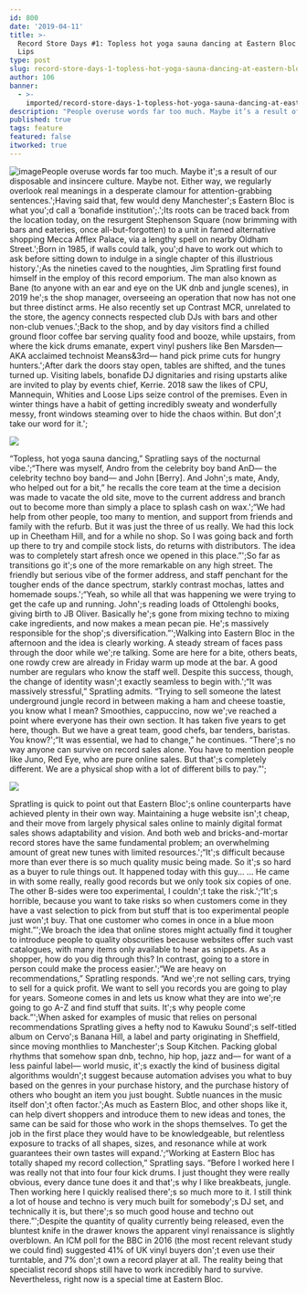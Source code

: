 ```yaml
---
id: 800
date: '2019-04-11'
title: >-
  Record Store Days #1: Topless hot yoga sauna dancing at Eastern Bloc - Loose
  Lips
type: post
slug: record-store-days-1-topless-hot-yoga-sauna-dancing-at-eastern-bloc
author: 106
banner:
  - >-
    imported/record-store-days-1-topless-hot-yoga-sauna-dancing-at-eastern-bloc/image800.jpeg
description: "People overuse words far too much. Maybe it’s a result of our disposable and insincere culture. Maybe not. Either way, we regularly overlook real meanings in a desperate clamour for attention-grabbing sentences.\_ Having said that, few would deny Manchester’s Eastern Bloc is what you’d call a ‘bonafide institution’.\_ Its roots can be traced back from [...]Read More..."
published: true
tags: feature
featured: false
itworked: true
---
```

![image](../imported/record-store-days-1-topless-hot-yoga-sauna-dancing-at-eastern-bloc/image800.jpeg)People overuse words far too much. Maybe it';s a result of our disposable and insincere culture. Maybe not. Either way, we regularly overlook real meanings in a desperate clamour for attention-grabbing sentences.';Having said that, few would deny Manchester';s Eastern Bloc is what you';d call a ‘bonafide institution';.';Its roots can be traced back from the location today, on the resurgent Stephenson Square (now brimming with bars and eateries, once all-but-forgotten) to a unit in famed alternative shopping Mecca Afflex Palace, via a lengthy spell on nearby Oldham Street.';Born in 1985, if walls could talk, you';d have to work out which to ask before sitting down to indulge in a single chapter of this illustrious history.';As the nineties caved to the noughties, Jim Spratling first found himself in the employ of this record emporium. The man also known as Bane (to anyone with an ear and eye on the UK dnb and jungle scenes), in 2019 he';s the shop manager, overseeing an operation that now has not one but three distinct arms. He also recently set up Contrast MCR, unrelated to the store, the agency connects respected club DJs with bars and other non-club venues.';Back to the shop, and by day visitors find a chilled ground floor coffee bar serving quality food and booze, while upstairs, from where the kick drums emanate, expert vinyl pushers like Ben Marsden— AKA acclaimed technoist Means&3rd— hand pick prime cuts for hungry hunters.';After dark the doors stay open, tables are shifted, and the tunes turned up. Visiting labels, bonafide DJ dignitaries and rising upstarts alike are invited to play by events chief, Kerrie. 2018 saw the likes of CPU, Mannequin, Whities and Loose Lips seize control of the premises. Even in winter things have a habit of getting incredibly sweaty and wonderfully messy, front windows steaming over to hide the chaos within. But don';t take our word for it.';

![](/wp-content/uploads/live/img/wysiwyg/5cac7f0f0c1e3.jpeg)

“Topless, hot yoga sauna dancing,” Spratling says of the nocturnal vibe.';“There was myself, Andro from the celebrity boy band AnD— the celebrity techno boy band— and John \[Berry\]. And John';s mate, Andy, who helped out for a bit,” he recalls the core team at the time a decision was made to vacate the old site, move to the current address and branch out to become more than simply a place to splash cash on wax.';“We had help from other people, too many to mention, and support from friends and family with the refurb. But it was just the three of us really. We had this lock up in Cheetham Hill, and for a while no shop. So I was going back and forth up there to try and compile stock lists, do returns with distributors. The idea was to completely start afresh once we opened in this place.”';So far as transitions go it';s one of the more remarkable on any high street. The friendly but serious vibe of the former address, and staff penchant for the tougher ends of the dance spectrum, starkly contrast mochas, lattes and homemade soups.';“Yeah, so while all that was happening we were trying to get the cafe up and running. John';s reading loads of Ottolenghi books, giving birth to JB Oliver. Basically he';s gone from mixing techno to mixing cake ingredients, and now makes a mean pecan pie. He';s massively responsible for the shop';s diversification.”';Walking into Eastern Bloc in the afternoon and the idea is clearly working. A steady stream of faces pass through the door while we';re talking. Some are here for a bite, others beats, one rowdy crew are already in Friday warm up mode at the bar. A good number are regulars who know the staff well. Despite this success, though, the change of identity wasn';t exactly seamless to begin with.';“It was massively stressful,” Spratling admits. “Trying to sell someone the latest underground jungle record in between making a ham and cheese toastie, you know what I mean? Smoothies, cappuccino, now we';ve reached a point where everyone has their own section. It has taken five years to get here, though. But we have a great team, good chefs, bar tenders, baristas. You know?';“It was essential, we had to change,” he continues. “There';s no way anyone can survive on record sales alone. You have to mention people like Juno, Red Eye, who are pure online sales. But that';s completely different. We are a physical shop with a lot of different bills to pay.”';

![](/wp-content/uploads/live/img/wysiwyg/5cac7f3480a8f.jpeg)

Spratling is quick to point out that Eastern Bloc';s online counterparts have achieved plenty in their own way. Maintaining a huge website isn';t cheap, and their move from largely physical sales online to mainly digital format sales shows adaptability and vision. And both web and bricks-and-mortar record stores have the same fundamental problem; an overwhelming amount of great new tunes with limited resources.';“It';s difficult because more than ever there is so much quality music being made. So it';s so hard as a buyer to rule things out. It happened today with this guy… … He came in with some really, really good records but we only took six copies of one. The other B-sides were too experimental, I couldn';t take the risk.';“It';s horrible, because you want to take risks so when customers come in they have a vast selection to pick from but stuff that is too experimental people just won';t buy. That one customer who comes in once in a blue moon might.”';We broach the idea that online stores might actually find it tougher to introduce people to quality obscurities because websites offer such vast catalogues, with many items only available to hear as snippets. As a shopper, how do you dig through this? In contrast, going to a store in person could make the process easier.';“We are heavy on recommendations,” Spratling responds. “And we';re not selling cars, trying to sell for a quick profit. We want to sell you records you are going to play for years. Someone comes in and lets us know what they are into we';re going to go A-Z and find stuff that suits. It';s why people come back.”';When asked for examples of music that relies on personal recommendations Spratling gives a hefty nod to Kawuku Sound';s self-titled album on Cervo';s Banana Hill, a label and party originating in Sheffield, since moving monthlies to Manchester';s Soup Kitchen. Packing global rhythms that somehow span dnb, techno, hip hop, jazz and— for want of a less painful label— world music, it';s exactly the kind of business digital algorithms wouldn';t suggest because automation advises you what to buy based on the genres in your purchase history, and the purchase history of others who bought an item you just bought. Subtle nuances in the music itself don';t often factor.';As much as Eastern Bloc, and other shops like it, can help divert shoppers and introduce them to new ideas and tones, the same can be said for those who work in the shops themselves. To get the job in the first place they would have to be knowledgeable, but relentless exposure to tracks of all shapes, sizes, and resonance while at work guarantees their own tastes will expand.';“Working at Eastern Bloc has totally shaped my record collection,” Spratling says. “Before I worked here I was really not that into four four kick drums. I just thought they were really obvious, every dance tune does it and that';s why I like breakbeats, jungle. Then working here I quickly realised there';s so much more to it. I still think a lot of house and techno is very much built for somebody';s DJ set, and technically it is, but there';s so much good house and techno out there.”';Despite the quantity of quality currently being released, even the bluntest knife in the drawer knows the apparent vinyl renaissance is slightly overblown. An ICM poll for the BBC in 2016 (the most recent relevant study we could find) suggested 41% of UK vinyl buyers don';t even use their turntable, and 7% don';t own a record player at all. The reality being that specialist record shops still have to work incredibly hard to survive. Nevertheless, right now is a special time at Eastern Bloc.